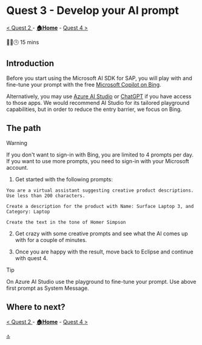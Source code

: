 # Quest 3 - Develop your AI prompt

[ < Quest 2 ](quest2.md) - **[🏠Home](../README.md)** - [ Quest 4 >](quest4.md)

🌟🌟🕒 15 mins

## Introduction

Before you start using the Microsoft AI SDK for SAP, you will play with and fine-tune your prompt with the free [Microsoft Copilot on Bing](https://www.bing.com/search?q=Bing+AI&showconv=1&FORM=hpcodx).

Alternatively, you may use [Azure AI Studio](https://ai.azure.com/) or [ChatGPT](https://chat.openai.com/) if you have access to those apps. We would recommend AI Studio for its tailored playground capabilities, but in order to reduce the entry barrier, we focus on Bing.

## The path

> [!WARNING]
> If you don't want to sign-in with Bing, you are limited to 4 prompts per day. If you want to use more prompts, you need to sign-in with your Microsoft account.

1. Get started with the following prompts:

`You are a virtual assistant suggesting creative product descriptions. Use less than 200 characters.`

`Create a description for the product with Name: Surface Laptop 3, and Category: Laptop`

`Create the text in the tone of Homer Simpson`

2. Get crazy with some creative prompts and see what the AI comes up with for a couple of minutes.

3. Once you are happy with the result, move back to Eclipse and continue with quest 4.

> [!TIP]
> On Azure AI Studio use the playground to fine-tune your prompt. Use above first prompt as System Message.

## Where to next?

[ < Quest 2 ](quest2.md) - **[🏠Home](../README.md)** - [ Quest 4 >](quest4.md)

[🔝](#)
